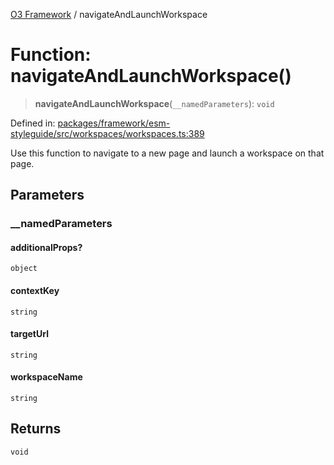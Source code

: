 [O3 Framework](../API.md) / navigateAndLaunchWorkspace

# Function: navigateAndLaunchWorkspace()

> **navigateAndLaunchWorkspace**(`__namedParameters`): `void`

Defined in: [packages/framework/esm-styleguide/src/workspaces/workspaces.ts:389](https://github.com/UjjawalPrabhat/openmrs-esm-core/blob/main/packages/framework/esm-styleguide/src/workspaces/workspaces.ts#L389)

Use this function to navigate to a new page and launch a workspace on that page.

## Parameters

### \_\_namedParameters

#### additionalProps?

`object`

#### contextKey

`string`

#### targetUrl

`string`

#### workspaceName

`string`

## Returns

`void`
